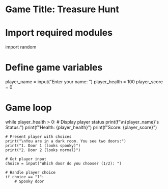 # Game Title: Treasure Hunt

# Import required modules
import random

# Define game variables
player_name = input("Enter your name: ")
player_health = 100
player_score = 0

# Game loop
while player_health > 0:
    # Display player status
    print(f"\n{player_name}'s Status:")
    print(f"Health: {player_health}")
    print(f"Score: {player_score}")

    # Present player with choices
    print("\nYou are in a dark room. You see two doors:")
    print("1. Door 1 (looks spooky)")
    print("2. Door 2 (looks normal)")

    # Get player input
    choice = input("Which door do you choose? (1/2): ")

    # Handle player choice
    if choice == "1":
        # Spooky door
        
